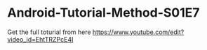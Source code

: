 # Android-Tutorial-Method-S01E7
Get the full toturial from here https://www.youtube.com/edit?video_id=EhtTRZPcE4I

